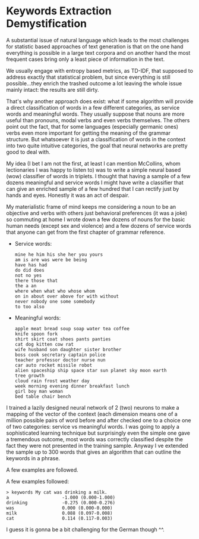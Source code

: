 Keywords Extraction Demystification
====================================
A substantial issue of natural language which leads to the most challenges for statistic based approaches   of text generation is that on the one hand everything is possible in a large text corpora and on another hand the most frequent cases bring only a least piece of information in the text.

We usually engage with entropy based metrics, as TD-IDF, that supposed to address exactly that statistical problem, but since everything is still possible…they enrich the trashed outcome a lot leaving the whole issue mainly intact: the results are still dirty.

That's why another approach does exist: what if some algorithm will provide a direct classification of words in a few different categories, as service words and meaningful words. They usually suppose that nouns are more useful than pronouns,  modal verbs and even verbs themselves. The others point out the fact, that for some languages (especially germanic ones) verbs even more important for getting the meaning of the grammar structure. But whatsoever it is just a classification of words in the context into two quite intuitive categories, the goal that neural networks are pretty good to deal with.

My idea (I bet I am not the first, at least I can mention McCollins,  whom lectionaries I was happy to listen to) was to write a simple neural based (wow) classifier of words in triplets. I thought that having a sample of a few dozens meaningful and service words I might have write a classifier that can give an enriched sample of a few hundred that I can rectify just by hands and eyes. Honestly it was an act of despair.

My materialistic frame of mind keeps me considering a noun to be an objective and verbs with others just behavioral preferences (it was a joke) so commuting at home I wrote down a few dozens of nouns for the basic human needs (except sex and violence) and a few dozens of service words that anyone can get from the first chapter of grammar reference.

  * Service words:
  
        mine he him his she her you yours 
        am is are was were be being 
        have has had 
        do did does 
        not no yes 
        there those that 
        the a an 
        where when what who whose whom 
        on in about over above for with without 
        never nobody one some somebody
        to too also
     
  * Meaningful words:
        
        apple meat bread soup soap water tea coffee 
        knife spoon fork 
        shirt skirt coat shoes pants panties
        cat dog kitten cow rat
        wife husband son daughter sister brother
        boss cook secretary captain police
        teacher professor doctor nurse nun
        car auto rocket missile robot 
        alien spaceship ship space star sun planet sky moon earth
        tree growth 
        cloud rain frost weather day
        week morning evening dinner breakfast lunch 
        girl boy man woman
        bed table chair bench


I trained a lazily designed neural network of 2 (two) neurons to make a mapping of the vector of the context (each dimension means one of a million possible pairs of word before and after checked one to  a choice one of two categories: service vs meaningful words. I was going to apply a sophisticated learning technique but surprisingly even the simple one gave a tremendous outcome, most words was correctly classified despite the fact they were not presented in the training sample. Anyway I ve extended the sample up to 300 words that gives an algorithm that can outline the keywords in a phrase.

A few examples are followed.

A few examples followed:

    > keywords My cat was drinking a milk.
    a                    -1.000 (0.000-1.000)
    drinking             -0.275 (0.000-0.276)
    was                  0.000 (0.000-0.000)
    milk                 0.088 (0.097-0.008)
    cat                  0.114 (0.117-0.003)
            
I guess it is gonna be a bit challenging for the German though ^^.   
